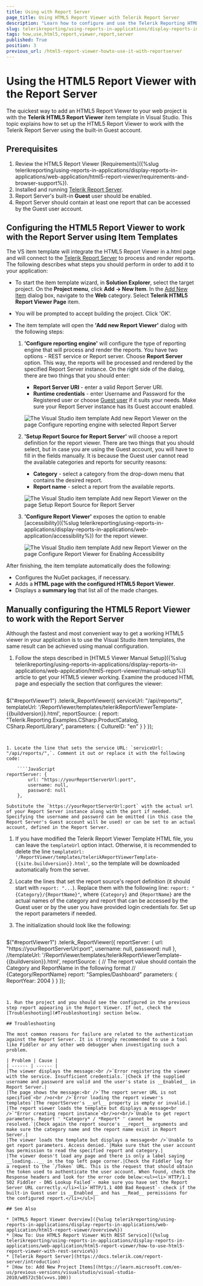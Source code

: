 ```yaml
---
title: Using with Report Server
page_title: Using HTML5 Report Viewer with Telerik Report Server
description: "Learn how to configure and use the Telerik Reporting HTML5 Report Viewer with a Telerik Report Server instance."
slug: telerikreporting/using-reports-in-applications/display-reports-in-applications/web-application/html5-report-viewer/how-to-use-html5-report-viewer-with-report-server
tags: how,use,html5,report,viewer,report,server
published: True
position: 3
previous_url: /html5-report-viewer-howto-use-it-with-reportserver
---
```


# Using the HTML5 Report Viewer with the Report Server

The quickest way to add an HTML5 Report Viewer to your web project is with the __Telerik HTML5 Report Viewer__ item template in Visual Studio. This topic explains how to set up the HTML5 Report Viewer to work with the Telerik Report Server using the built-in Guest account.

## Prerequisites

1. Review the HTML5 Report Viewer [Requirements]({%slug telerikreporting/using-reports-in-applications/display-reports-in-applications/web-application/html5-report-viewer/requirements-and-browser-support%}).
1. Installed and running [Telerik Report Server](https://docs.telerik.com/report-server/introduction).
1. Report Server's built-in __Guest__ user should be enabled.
1. Report Server should contain at least one report that can be accessed by the Guest user account.

## Configuring the HTML5 Report Viewer to work with the Report Server using Item Templates

The VS item template will integrate the HTML5 Report Viewer in a.html page and will connect to the [Telerik Report Server](https://docs.telerik.com/report-server/introduction) to process and render reports. The following describes what steps you should perform in order to add it to your application:

* To start the item template wizard, in __Solution Explorer__, select the target project. On the __Project menu__, click __Add -> New Item__. In the [Add New Item](https://learn.microsoft.com/en-us/previous-versions/visualstudio/visual-studio-2010/w0572c5b(v=vs.100)) dialog box, navigate to the __Web__ category. Select __Telerik HTML5 Report Viewer Page__ item.
* You will be prompted to accept building the project. Click 'OK'.
* The item template will open the __'Add new Report Viewer'__ dialog with the following steps:

	1. __'Configure reporting engine'__ will configure the type of reporting engine that will process and render the reports. You have two options - REST service or Report server. Choose __Report Server__ option. This way, the reports will be processed and rendered by the specified Report Server instance. On the right side of the dialog, there are two things that you should enter:

		+ __Report Server URI__ - enter a valid Report Server URI.
		+ __Runtime credentials__ - enter Username and Password for the Registered user or choose [Guest user](https://docs.telerik.com/report-server/implementer-guide/user-management/guest-user) if it suits your needs. Make sure your Report Server instance has its Guest account enabled.

		![The Visual Studio item template Add new Report Viewer on the page Configure reporting engine with selected Report Server](images/item-template-reporting-engine-rs.png)

	1. __'Setup Report Source for Report Server'__ will choose a report definition for the report viewer. There are two things that you should select, but in case you are using the Guest account, you will have to fill in the fields manually. It is because the Guest user cannot read the available categories and reports for security reasons:

		+ __Category__ - select a category from the drop-down menu that contains the desired report.
		+ __Report name__ - select a report from the available reports.

		![The Visual Studio item template Add new Report Viewer on the page Setup Report Source for Report Server](images/item-template-report-source-rs.png)

	1. __'Configure Report Viewer'__ exposes the option to enable [accessibility]({%slug telerikreporting/using-reports-in-applications/display-reports-in-applications/web-application/accessibility%}) for the report viewer.

		![The Visual Studio item template Add new Report Viewer on the page Configure Report Viewer for Enabling Accessibility](images/item-template-accessibility.png)

After finishing, the item template automatically does the following:

* Configures the NuGet packages, if necessary.
* Adds a __HTML page with the configured HTML5 Report Viewer__.
* Displays a __summary log__ that list all of the made changes.

## Manually configuring the HTML5 Report Viewer to work with the Report Server

Although the fastest and most convenient way to get a working HTML5 viewer in your application is to use the Visual Studio item templates, the same result can be achieved using manual configuration.

1. Follow the steps described in [HTML5 Viewer Manual Setup]({%slug telerikreporting/using-reports-in-applications/display-reports-in-applications/web-application/html5-report-viewer/manual-setup%}) article to get your HTML5 viewer working. Examine the produced HTML page and especially the section that configures the viewer:

	````JavaScript
$("#reportViewer1")
		.telerik_ReportViewer({
			serviceUrl: "/api/reports/",
			templateUrl: '/ReportViewer/templates/telerikReportViewerTemplate-{{buildversion}}.html',
			reportSource: {
				report: "Telerik.Reporting.Examples.CSharp.ProductCatalog, CSharp.ReportLibrary",
				parameters: {
					CultureID: "en"
				}
			}
		});
````


1. Locate the line that sets the service URL: `serviceUrl: "/api/reports/",`. Comment it out or replace it with the following code:

	````JavaScript
reportServer: {
		url: "https://yourReportServerUrl:port",
		username: null,
		password: null
	},
````


	Substitute the `https://yourReportServerUrl:port` with the actual url of your Report Server instance along with the port if needed. Specifying the username and password can be omitted (in this case the Report Server's Guest account will be used) or can be set to an actual account, defined in the Report Server.

1. If you have modified the Telerik Report Viewer Template HTML file, you can leave the `templateUrl` option intact. Otherwise, it is recommended to delete the line `templateUrl: '/ReportViewer/templates/telerikReportViewerTemplate-{{site.buildversion}}.html'`, so the template will be downloaded automatically from the server.
1. Locate the lines that set the report source's report definition (it should start with `report: "...`). Replace them with the following line: `report: "{Category}/{ReportName}"`, where `{Category}` and `{ReportName}` are the actual names of the category and report that can be accessed by the Guest user or by the user you have provided login credentials for. Set up the report parameters if needed.
1. The initialization should look like the following: 

	````JavaScript
$("#reportViewer1")
		.telerik_ReportViewer({
			reportServer: {
				url: "https://yourReportServerUrl:port",
				username: null,
				password: null
			},
			//templateUrl: '/ReportViewer/templates/telerikReportViewerTemplate-{{buildversion}}.html',
			reportSource: {
				// The report value should contain the Category and ReportName in the following format
				// {Category/ReportName}
				report: "Samples/Dashboard"
				parameters: {
					ReportYear: 2004
				}
			}
		});
````


1. Run the project and you should see the configured in the previous step report appearing in the Report Viewer. If not, check the [Troubleshooting](#Troubleshooting) section below.

## Troubleshooting

The most common reasons for failure are related to the authentication against the Report Server. It is strongly recommended to use a tool like Fiddler or any other web debugger when investigating such a problem. 

| Problem | Cause |
| ------ | ------ |
|The viewer displays the message:<br />`Error registering the viewer with the service. Insufficient credentials.`|Check if the supplied username and password are valid and the user's state is __Enabled__ in Report Server.|
|The page shows the message:<br />`The report server URL is not specified`<br />or<br />`Error loading the report viewer's templates`|The reportServer's __url__ property is empty or invalid.|
|The report viewer loads the template but displays a message<br />`"Error creating report instance`<br/>or<br/>`Unable to get report parameters. Report ' *Category* / *Report* ' cannot be resolved.`|Check again the report source's __report__ arguments and make sure the category name and the report name exist in Report Server.|
|The viewer loads the template but displays a message<br />`Unable to get report parameters. Access denied.`|Make sure that the user account has permission to read the specified report and category.|
|The viewer doesn't load any page and there is only a label saying __loading...__ in the top left page corner.|Check the Fiddler log for a request to the `/Token` URL. This is the request that should obtain the token used to authenticate the user account. When found, check the Response headers and look for the error code below:<ul><li>`HTTP/1.1 502 Fiddler - DNS Lookup Failed`- make sure you have set the Report Server URL correctly.</li><li>`HTTP/1.1 400 Bad Request`- check if the built-in Guest user is __Enabled__ and has __Read__ permissions for the configured report.</li></ul>|

## See Also

* [HTML5 Report Viewer Overview]({%slug telerikreporting/using-reports-in-applications/display-reports-in-applications/web-application/html5-report-viewer/overview%})
* [How To: Use HTML5 Report Viewer With REST Service]({%slug telerikreporting/using-reports-in-applications/display-reports-in-applications/web-application/html5-report-viewer/how-to-use-html5-report-viewer-with-rest-service%})
* [Telerik Report Server](https://docs.telerik.com/report-server/introduction)
* [How to: Add New Project Items](https://learn.microsoft.com/en-us/previous-versions/visualstudio/visual-studio-2010/w0572c5b(v=vs.100))
